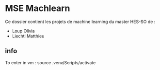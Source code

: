 # MSE Machlearn
Ce dossier contient les projets de machine learning du master HES-SO de :
- Loup Olivia
- Liechti Matthieu
## info
To enter in vm : 
source .venv/Scripts/activate
